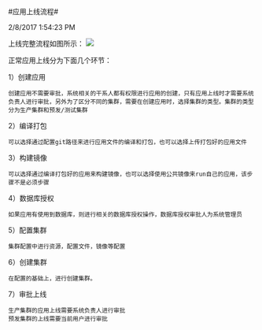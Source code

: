 #应用上线流程#

2/8/2017 1:54:23 PM 

上线完整流程如图所示：
![](http://i.imgur.com/xD683AG.png)

正常应用上线分为下面几个环节：


1）创建应用

	创建应用不需要审批，系统相关的干系人都有权限进行应用的创建，只有应用上线时才需要系统负责人进行审批，另外为了区分不同的集群，需要在创建应用时，选择集群的类型。集群的类型分为生产集群和预发/测试集群

2）编译打包

	可以选择通过配置git路径来进行应用文件的编译和打包，也可以选择上传打包好的应用文件

3）构建镜像

	可以选择通过编译打包好的应用来构建镜像，也可以选择使用公共镜像来run自己的应用，该步骤不是必须步骤

4）数据库授权

	如果应用有使用到数据库，则进行相关的数据库授权操作，数据库授权审批人为系统管理员

5）配置集群

	集群配置中进行资源，配置文件，镜像等配置

6）创建集群

	在配置的基础上，进行创建集群。

7）审批上线

	生产集群的应用上线需要系统负责人进行审批
	预发集群的上线需要当前用户进行审批



